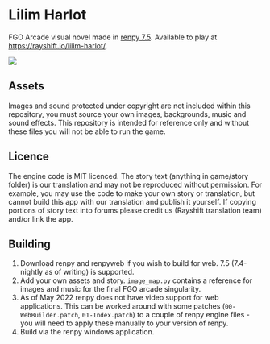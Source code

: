 # Lilim Harlot

FGO Arcade visual novel made in [renpy 7.5](https://github.com/renpy/renpy). Available to play at https://rayshift.io/lilim-harlot/.

<img src="https://i.imgur.com/7SeNglB.jpeg" />

## Assets
Images and sound protected under copyright are not included within this repository, you must source your own images, backgrounds, music and sound effects. This repository is intended for reference only and without these files you will not be able to run the game.

## Licence
The engine code is MIT licenced. The story text (anything in game/story folder) is our translation and may not be reproduced without permission. For example, you may use the code to make your own story or translation, but cannot build this app with our translation and publish it yourself. If copying portions of story text into forums please credit us (Rayshift translation team) and/or link the app.

## Building
1. Download renpy and renpyweb if you wish to build for web. 7.5 (7.4-nightly as of writing) is supported.
2. Add your own assets and story. `image_map.py` contains a reference for images and music for the final FGO arcade singularity.
3. As of May 2022 renpy does not have video support for web applications. This can be worked around with some patches (`00-WebBuilder.patch`, `01-Index.patch`) to a couple of renpy engine files - you will need to apply these manually to your version of renpy.
4. Build via the renpy windows application.
